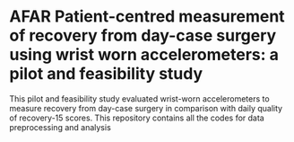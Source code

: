 # AFAR Patient-centred measurement of recovery from day-case surgery using wrist worn accelerometers: a pilot and feasibility study
This pilot and feasibility study evaluated wrist-worn accelerometers to measure recovery from day-case surgery in comparison with daily quality of recovery-15 scores.
This repository contains all the codes for data preprocessing and analysis
